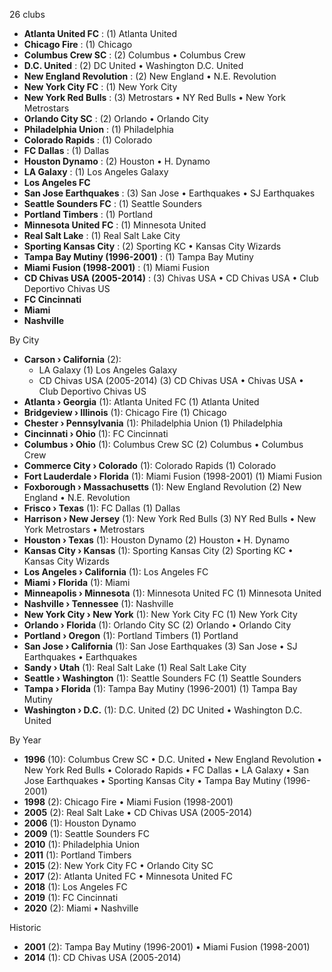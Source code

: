26 clubs

- **Atlanta United FC** : (1) Atlanta United
- **Chicago Fire** : (1) Chicago
- **Columbus Crew SC** : (2) Columbus • Columbus Crew
- **D.C. United** : (2) DC United • Washington D.C. United
- **New England Revolution** : (2) New England • N.E. Revolution
- **New York City FC** : (1) New York City
- **New York Red Bulls** : (3) Metrostars • NY Red Bulls • New York Metrostars
- **Orlando City SC** : (2) Orlando • Orlando City
- **Philadelphia Union** : (1) Philadelphia
- **Colorado Rapids** : (1) Colorado
- **FC Dallas** : (1) Dallas
- **Houston Dynamo** : (2) Houston • H. Dynamo
- **LA Galaxy** : (1) Los Angeles Galaxy
- **Los Angeles FC**
- **San Jose Earthquakes** : (3) San Jose • Earthquakes • SJ Earthquakes
- **Seattle Sounders FC** : (1) Seattle Sounders
- **Portland Timbers** : (1) Portland
- **Minnesota United FC** : (1) Minnesota United
- **Real Salt Lake** : (1) Real Salt Lake City
- **Sporting Kansas City** : (2) Sporting KC • Kansas City Wizards
- **Tampa Bay Mutiny (1996-2001)** : (1) Tampa Bay Mutiny
- **Miami Fusion (1998-2001)** : (1) Miami Fusion
- **CD Chivas USA (2005-2014)** : (3) Chivas USA • CD Chivas USA • Club Deportivo Chivas US
- **FC Cincinnati**
- **Miami**
- **Nashville**




By City

- **Carson › California** (2): 
  - LA Galaxy  (1) Los Angeles Galaxy
  - CD Chivas USA (2005-2014)  (3) CD Chivas USA • Chivas USA • Club Deportivo Chivas US
- **Atlanta › Georgia** (1): Atlanta United FC  (1) Atlanta United
- **Bridgeview › Illinois** (1): Chicago Fire  (1) Chicago
- **Chester › Pennsylvania** (1): Philadelphia Union  (1) Philadelphia
- **Cincinnati › Ohio** (1): FC Cincinnati 
- **Columbus › Ohio** (1): Columbus Crew SC  (2) Columbus • Columbus Crew
- **Commerce City › Colorado** (1): Colorado Rapids  (1) Colorado
- **Fort Lauderdale › Florida** (1): Miami Fusion (1998-2001)  (1) Miami Fusion
- **Foxborough › Massachusetts** (1): New England Revolution  (2) New England • N.E. Revolution
- **Frisco › Texas** (1): FC Dallas  (1) Dallas
- **Harrison › New Jersey** (1): New York Red Bulls  (3) NY Red Bulls • New York Metrostars • Metrostars
- **Houston › Texas** (1): Houston Dynamo  (2) Houston • H. Dynamo
- **Kansas City › Kansas** (1): Sporting Kansas City  (2) Sporting KC • Kansas City Wizards
- **Los Angeles › California** (1): Los Angeles FC 
- **Miami › Florida** (1): Miami 
- **Minneapolis › Minnesota** (1): Minnesota United FC  (1) Minnesota United
- **Nashville › Tennessee** (1): Nashville 
- **New York City › New York** (1): New York City FC  (1) New York City
- **Orlando › Florida** (1): Orlando City SC  (2) Orlando • Orlando City
- **Portland › Oregon** (1): Portland Timbers  (1) Portland
- **San Jose › California** (1): San Jose Earthquakes  (3) San Jose • SJ Earthquakes • Earthquakes
- **Sandy › Utah** (1): Real Salt Lake  (1) Real Salt Lake City
- **Seattle › Washington** (1): Seattle Sounders FC  (1) Seattle Sounders
- **Tampa › Florida** (1): Tampa Bay Mutiny (1996-2001)  (1) Tampa Bay Mutiny
- **Washington › D.C.** (1): D.C. United  (2) DC United • Washington D.C. United




By Year

- **1996** (10):   Columbus Crew SC • D.C. United • New England Revolution • New York Red Bulls • Colorado Rapids • FC Dallas • LA Galaxy • San Jose Earthquakes • Sporting Kansas City • Tampa Bay Mutiny (1996-2001)
- **1998** (2):   Chicago Fire • Miami Fusion (1998-2001)
- **2005** (2):   Real Salt Lake • CD Chivas USA (2005-2014)
- **2006** (1):   Houston Dynamo
- **2009** (1):   Seattle Sounders FC
- **2010** (1):   Philadelphia Union
- **2011** (1):   Portland Timbers
- **2015** (2):   New York City FC • Orlando City SC
- **2017** (2):   Atlanta United FC • Minnesota United FC
- **2018** (1):   Los Angeles FC
- **2019** (1):   FC Cincinnati
- **2020** (2):   Miami • Nashville




Historic

- **2001** (2):   Tampa Bay Mutiny (1996-2001) • Miami Fusion (1998-2001)
- **2014** (1):   CD Chivas USA (2005-2014)




